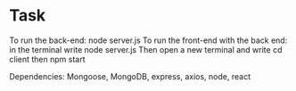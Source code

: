 # Task

To run the back-end: node server.js
To run the front-end with the back end:
 in the terminal write node server.js 
 Then open a new terminal and write cd client
 then npm start

Dependencies:
Mongoose, MongoDB, express, axios, node, react
